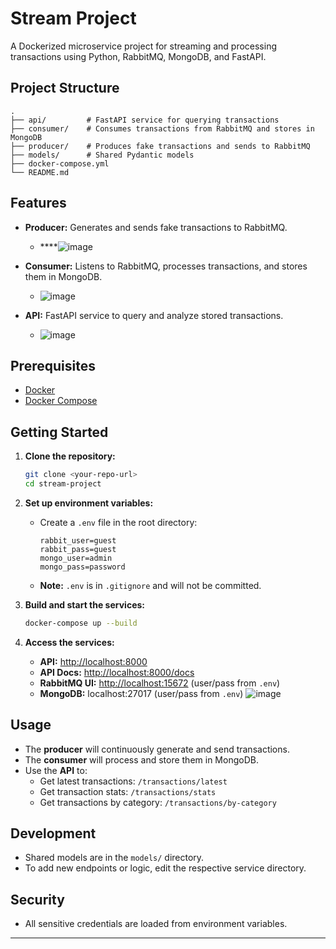 # Stream Project

A Dockerized microservice project for streaming and processing transactions using Python, RabbitMQ, MongoDB, and FastAPI.

## Project Structure

```
.
├── api/         # FastAPI service for querying transactions
├── consumer/    # Consumes transactions from RabbitMQ and stores in MongoDB
├── producer/    # Produces fake transactions and sends to RabbitMQ
├── models/      # Shared Pydantic models
├── docker-compose.yml
└── README.md
```

## Features

- **Producer:** Generates and sends fake transactions to RabbitMQ.
   - ****![image](https://github.com/user-attachments/assets/f37bd676-f292-4326-a777-7e3f4d241b3d)

- **Consumer:** Listens to RabbitMQ, processes transactions, and stores them in MongoDB.
   - ![image](https://github.com/user-attachments/assets/ed96e9f2-4df6-4126-9b3c-bfd085ceaceb)

- **API:** FastAPI service to query and analyze stored transactions.
   - ![image](https://github.com/user-attachments/assets/48e50549-1723-4404-98a2-786777f69656)




## Prerequisites

- [Docker](https://www.docker.com/get-started)
- [Docker Compose](https://docs.docker.com/compose/)

## Getting Started

1. **Clone the repository:**
   ```sh
   git clone <your-repo-url>
   cd stream-project
   ```

2. **Set up environment variables:**
   - Create a `.env` file in the root directory:
     ```
     rabbit_user=guest
     rabbit_pass=guest
     mongo_user=admin
     mongo_pass=password
     ```
   - **Note:** `.env` is in `.gitignore` and will not be committed.

3. **Build and start the services:**
   ```sh
   docker-compose up --build
   ```

4. **Access the services:**
   - **API:** [http://localhost:8000](http://localhost:8000)
   - **API Docs:** [http://localhost:8000/docs](http://localhost:8000/docs)
   - **RabbitMQ UI:** [http://localhost:15672](http://localhost:15672) (user/pass from `.env`)
   - **MongoDB:** localhost:27017 (user/pass from `.env`)
        ![image](https://github.com/user-attachments/assets/cc62f9d5-ba39-4325-a913-e24da935eb73)


## Usage

- The **producer** will continuously generate and send transactions.
- The **consumer** will process and store them in MongoDB.
- Use the **API** to:
  - Get latest transactions: `/transactions/latest`
  - Get transaction stats: `/transactions/stats`
  - Get transactions by category: `/transactions/by-category`

## Development

- Shared models are in the `models/` directory.
- To add new endpoints or logic, edit the respective service directory.

## Security

- All sensitive credentials are loaded from environment variables.


---
